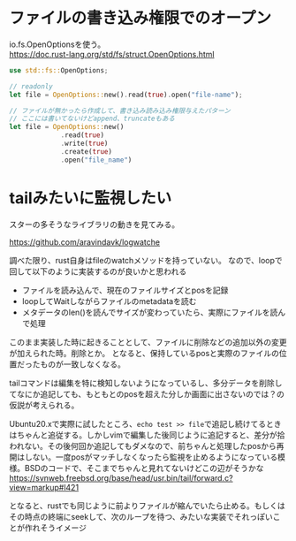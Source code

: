 # ファイルの書き込み権限でのオープン

io.fs.OpenOptionsを使う。  
https://doc.rust-lang.org/std/fs/struct.OpenOptions.html

```rust
use std::fs::OpenOptions;

// readonly
let file = OpenOptions::new().read(true).open("file-name");

// ファイルが無かったら作成して、書き込み読み込み権限与えたパターン
// ここには書いてないけどappend、truncateもある
let file = OpenOptions::new()
             .read(true)
             .write(true)
             .create(true)
             .open("file_name")

```

# tailみたいに監視したい

スターの多そうなライブラリの動きを見てみる。

https://github.com/aravindavk/logwatche

調べた限り、rust自身はfileのwatchメソッドを持っていない。
なので、loopで回して以下のように実装するのが良いかと思われる

- ファイルを読み込んで、現在のファイルサイズとposを記録
- loopしてWaitしながらファイルのmetadataを読む
- メタデータのlen()を読んでサイズが変わっていたら、実際にファイルを読んで処理

このまま実装した時に起きることとして、ファイルに削除などの追加以外の変更が加えられた時。削除とか。
となると、保持しているposと実際のファイルの位置だったものが一致しなくなる。

tailコマンドは編集を特に検知しないようになっているし、多分データを削除してなにか追記しても、もともとのposを超えた分しか画面に出さないのでは？の仮説が考えられる。


Ubuntu20.xで実際に試したところ、`echo test >> file`で追記し続けてるときはちゃんと追従する。しかしvimで編集した後同じように追記すると、差分が拾われない。その後何回か追記してもダメなので、前ちゃんと処理したposから再開はしない。一度posがマッチしなくなったら監視を止めるようになっている模様。BSDのコードで、そこまでちゃんと見れてないけどこの辺がそうかな
https://svnweb.freebsd.org/base/head/usr.bin/tail/forward.c?view=markup#l421

となると、rustでも同じように前よりファイルが縮んでいたら止める。もしくはその時点の終端にseekして、次のループを待つ、みたいな実装でそれっぽいことが作れそうイメージ

